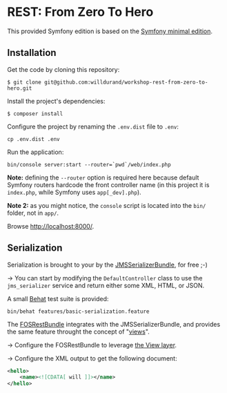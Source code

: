 REST: From Zero To Hero
=======================

This provided Symfony edition is based on the [Symfony minimal
edition](https://github.com/beberlei/symfony-minimal-distribution).


## Installation

Get the code by cloning this repository:

    $ git clone git@github.com:willdurand/workshop-rest-from-zero-to-hero.git

Install the project's dependencies:

    $ composer install

Configure the project by renaming the `.env.dist` file to `.env`:

    cp .env.dist .env

Run the application:

    bin/console server:start --router=`pwd`/web/index.php

**Note:** defining the `--router` option is required here because default
Symfony routers hardcode the front controller name (in this project it is
`index.php`, while Symfony uses `app[_dev].php`).

**Note 2:** as you might notice, the `console` script is located into the `bin/`
folder, not in `app/`.

Browse [http://localhost:8000/](http://localhost:8000/).


## Serialization

Serialization is brought to your by the
[JMSSerializerBundle](http://jmsyst.com/bundles/JMSSerializerBundle), for free
;-)

-> You can start by modifying the `DefaultController` class to use the
`jms_serializer` service and return either some XML, HTML, or JSON.

A small [Behat](http://docs.behat.org) test suite is provided:

    bin/behat features/basic-serialization.feature

The [FOSRestBundle](https://github.com/FriendsOfSymfony/FOSRestBundle)
integrates with the JMSSerializerBundle, and provides the same feature throught
the concept of
"[views](http://symfony.com/doc/master/bundles/FOSRestBundle/2-the-view-layer.html)".

-> Configure the FOSRestBundle to leverage [the View
layer](http://symfony.com/doc/master/bundles/FOSRestBundle/2-the-view-layer.html).

-> Configure the XML output to get the following document:

```xml
<hello>
    <name><![CDATA[ will ]]></name>
</hello>
```

